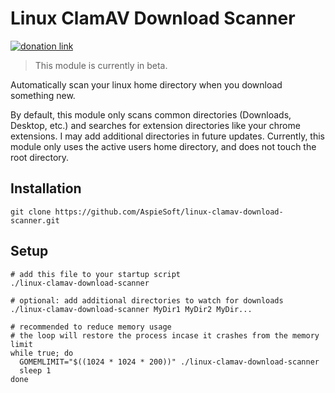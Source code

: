 # Linux ClamAV Download Scanner

[![donation link](https://img.shields.io/badge/buy%20me%20a%20coffee-paypal-blue)](https://paypal.me/shaynejrtaylor?country.x=US&locale.x=en_US)

> This module is currently in beta.

Automatically scan your linux home directory when you download something new.

By default, this module only scans common directories (Downloads, Desktop, etc.) and searches for extension directories like your chrome extensions.
I may add additional directories in future updates.
Currently, this module only uses the active users home directory, and does not touch the root directory.

## Installation

```shell script
git clone https://github.com/AspieSoft/linux-clamav-download-scanner.git
```

## Setup

```shell script
# add this file to your startup script
./linux-clamav-download-scanner

# optional: add additional directories to watch for downloads
./linux-clamav-download-scanner MyDir1 MyDir2 MyDir...

# recommended to reduce memory usage
# the loop will restore the process incase it crashes from the memory limit
while true; do
  GOMEMLIMIT="$((1024 * 1024 * 200))" ./linux-clamav-download-scanner
  sleep 1
done
```
